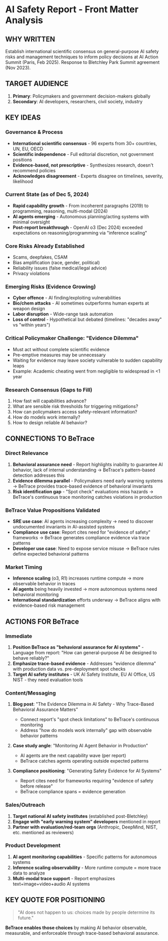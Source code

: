 # AI Safety Report - Front Matter Analysis

## WHY WRITTEN
Establish international scientific consensus on general-purpose AI safety risks and management techniques to inform policy decisions at AI Action Summit (Paris, Feb 2025). Response to Bletchley Park Summit agreement (Nov 2023).

## TARGET AUDIENCE
1. **Primary**: Policymakers and government decision-makers globally
2. **Secondary**: AI developers, researchers, civil society, industry

## KEY IDEAS

### Governance & Process
- **International scientific consensus** - 96 experts from 30+ countries, UN, EU, OECD
- **Scientific independence** - Full editorial discretion, not government positions
- **Evidence-based, not prescriptive** - Synthesizes research, doesn't recommend policies
- **Acknowledges disagreement** - Experts disagree on timelines, severity, likelihood

### Current State (as of Dec 5, 2024)
- **Rapid capability growth** - From incoherent paragraphs (2019) to programming, reasoning, multi-modal (2024)
- **AI agents emerging** - Autonomous planning/acting systems with minimal oversight
- **Post-report breakthrough** - OpenAI o3 (Dec 2024) exceeded expectations on reasoning/programming via "inference scaling"

### Core Risks Already Established
- Scams, deepfakes, CSAM
- Bias amplification (race, gender, political)
- Reliability issues (false medical/legal advice)
- Privacy violations

### Emerging Risks (Evidence Growing)
- **Cyber offence** - AI finding/exploiting vulnerabilities
- **Bio/chem attacks** - AI sometimes outperforms human experts at weapon design
- **Labor disruption** - Wide-range task automation
- **Loss of control** - Hypothetical but debated (timelines: "decades away" vs "within years")

### Critical Policymaker Challenge: "Evidence Dilemma"
- Must act without complete scientific evidence
- Pre-emptive measures may be unnecessary
- Waiting for evidence may leave society vulnerable to sudden capability leaps
- Example: Academic cheating went from negligible to widespread in <1 year

### Research Consensus (Gaps to Fill)
1. How fast will capabilities advance?
2. What are sensible risk thresholds for triggering mitigations?
3. How can policymakers access safety-relevant information?
4. How do models work internally?
5. How to design reliable AI behavior?

## CONNECTIONS TO BeTrace

### Direct Relevance
1. **Behavioral assurance need** - Report highlights inability to guarantee AI behavior, lack of internal understanding → BeTrace's pattern-based detection addresses this
2. **Evidence dilemma parallel** - Policymakers need early warning systems → BeTrace provides trace-based evidence of behavioral invariants
3. **Risk identification gap** - "Spot check" evaluations miss hazards → BeTrace's continuous trace monitoring catches violations in production

### BeTrace Value Propositions Validated
- **SRE use case**: AI agents increasing complexity → need to discover undocumented invariants in AI-assisted systems
- **Compliance use case**: Report cites need for "evidence of safety" frameworks → BeTrace generates compliance evidence via trace patterns
- **Developer use case**: Need to expose service misuse → BeTrace rules define expected behavioral patterns

### Market Timing
- **Inference scaling** (o3, R1) increases runtime compute → more observable behavior in traces
- **AI agents** being heavily invested → more autonomous systems need behavioral monitoring
- **International standardization** efforts underway → BeTrace aligns with evidence-based risk management

## ACTIONS FOR BeTrace

### Immediate
1. **Position BeTrace as "behavioral assurance for AI systems"** - Language from report: "How can general-purpose AI be designed to behave reliably?"
2. **Emphasize trace-based evidence** - Addresses "evidence dilemma" with production data vs. pre-deployment spot checks
3. **Target AI safety institutes** - UK AI Safety Institute, EU AI Office, US NIST - they need evaluation tools

### Content/Messaging
1. **Blog post**: "The Evidence Dilemma in AI Safety - Why Trace-Based Behavioral Assurance Matters"
   - Connect report's "spot check limitations" to BeTrace's continuous monitoring
   - Address "how do models work internally" gap with observable behavior patterns

2. **Case study angle**: "Monitoring AI Agent Behavior in Production"
   - AI agents are the next capability wave (per report)
   - BeTrace catches agents operating outside expected patterns

3. **Compliance positioning**: "Generating Safety Evidence for AI Systems"
   - Report cites need for frameworks requiring "evidence of safety before release"
   - BeTrace compliance spans = evidence generation

### Sales/Outreach
1. **Target national AI safety institutes** (established post-Bletchley)
2. **Engage with "early warning system" developers** mentioned in report
3. **Partner with evaluation/red-team orgs** (Anthropic, DeepMind, NIST, etc. mentioned as reviewers)

### Product Development
1. **AI agent monitoring capabilities** - Specific patterns for autonomous systems
2. **Inference scaling observability** - More runtime compute = more trace data to analyze
3. **Multi-modal trace support** - Report emphasizes text+image+video+audio AI systems

## KEY QUOTE FOR POSITIONING
> "AI does not happen to us: choices made by people determine its future."

**BeTrace enables those choices** by making AI behavior observable, measurable, and enforceable through trace-based behavioral assurance.
